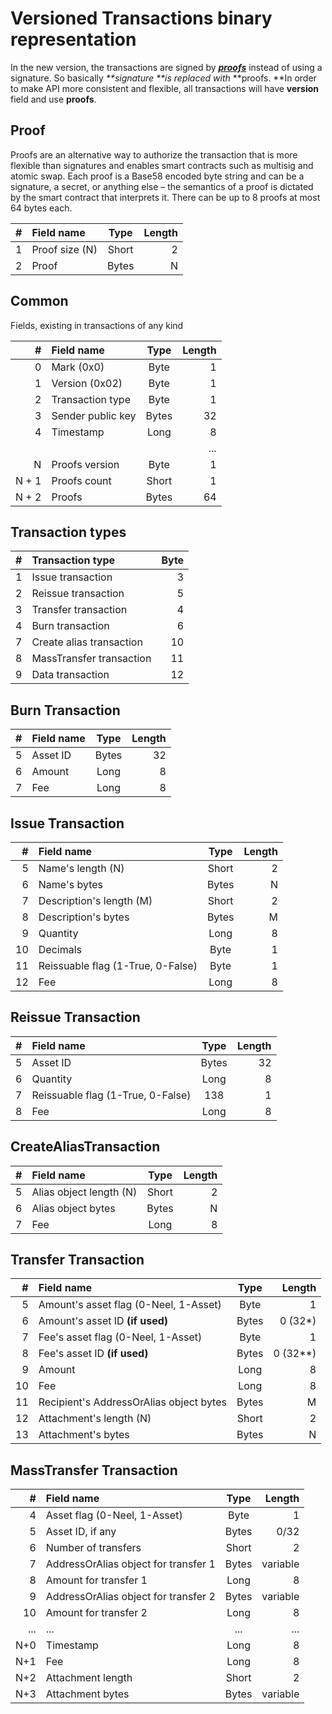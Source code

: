 # Versioned Transactions binary representation

In the new version, the transactions are signed by [_**proofs**_](https://github.com/neelplatform/Neel/blob/master/src/main/scala/com/neelplatform/transaction/Proofs.scala) instead of using a signature. So basically _**signature **is_ _replaced with_ **proofs. **In order to make API more consistent and flexible, all transactions will have **version** field and use **proofs**.

## Proof

Proofs are an alternative way to authorize the transaction that is more flexible than signatures and enables smart contracts such as multisig and atomic swap. Each proof is a Base58 encoded byte string and can be a signature, a secret, or anything else – the semantics of a proof is dictated by the smart contract that interprets it. There can be up to 8 proofs at most 64 bytes each.

| \# | Field name | Type | Length |
| ---: | :--- | :---: | ---: |
| 1 | Proof size \(N\) | Short | 2 |
| 2 | Proof | Bytes | N |

## Common

Fields, existing in transactions of any kind

| \# | Field name | Type | Length |
| ---: | :--- | :---: | ---: |
| 0 | Mark \(0x0\) | Byte | 1 |
| 1 | Version \(0x02\) | Byte | 1 |
| 2 | Transaction type | Byte | 1 |
| 3 | Sender public key | Bytes | 32 |
| 4 | Timestamp | Long | 8 |
|  |  |  | ... |
| N | Proofs version | Byte | 1 |
| N + 1 | Proofs count | Short | 1 |
| N + 2 | Proofs | Bytes | 64 |

## Transaction types

| \# | Transaction type | Byte |
| ---: | :--- | ---: |
| 1 | Issue transaction | 3 |
| 2 | Reissue transaction | 5 |
| 3 | Transfer transaction | 4 |
| 4 | Burn transaction | 6 |
| 7 | Create alias transaction | 10 |
| 8 | MassTransfer transaction | 11 |
| 9 | Data transaction | 12 |

## Burn Transaction

| \# | Field name | Type | Length |
| ---: | :--- | :---: | ---: |
| 5 | Asset ID | Bytes | 32 |
| 6 | Amount | Long | 8 |
| 7 | Fee | Long | 8 |

## Issue Transaction

| \# | Field name | Type | Length |
| ---: | :--- | :---: | ---: |
| 5 | Name's length \(N\) | Short | 2 |
| 6 | Name's bytes | Bytes | N |
| 7 | Description's length \(M\) | Short | 2 |
| 8 | Description's bytes | Bytes | M |
| 9 | Quantity | Long | 8 |
| 10 | Decimals | Byte | 1 |
| 11 | Reissuable flag \(1-True, 0-False\) | Byte | 1 |
| 12 | Fee | Long | 8 |

## Reissue Transaction

| \# | Field name | Type | Length |
| ---: | :--- | :---: | ---: |
| 5 | Asset ID | Bytes | 32 |
| 6 | Quantity | Long | 8 |
| 7 | Reissuable flag \(1-True, 0-False\) | 138 | 1 |
| 8 | Fee | Long | 8 |

## CreateAliasTransaction

| \# | Field name | Type | Length |
| ---: | :--- | :---: | ---: |
| 5 | Alias object length \(N\) | Short | 2 |
| 6 | Alias object bytes | Bytes | N |
| 7 | Fee | Long | 8 |

## Transfer Transaction

| \# | Field name | Type | Length |
| ---: | :--- | :---: | ---: |
| 5 | Amount's asset flag \(0-Neel, 1-Asset\) | Byte | 1 |
| 6 | Amount's asset ID **\(if used\)** | Bytes | 0 \(32\*\) |
| 7 | Fee's asset flag \(0-Neel, 1-Asset\) | Byte | 1 |
| 8 | Fee's asset ID **\(if used\)** | Bytes | 0 \(32\*\*\) |
| 9 | Amount | Long | 8 |
| 10 | Fee | Long | 8 |
| 11 | Recipient's AddressOrAlias object bytes | Bytes | M |
| 12 | Attachment's length \(N\) | Short | 2 |
| 13 | Attachment's bytes | Bytes | N |

## MassTransfer Transaction

| \# | Field name | Type | Length |
| ---: | :--- | :---: | ---: |
| 4 | Asset flag \(0-Neel, 1-Asset\) | Byte | 1 |
| 5 | Asset ID, if any | Bytes | 0/32 |
| 6 | Number of transfers | Short | 2 |
| 7 | AddressOrAlias object for transfer 1 | Bytes | variable |
| 8 | Amount for transfer 1 | Long | 8 |
| 9 | AddressOrAlias object for transfer 2 | Bytes | variable |
| 10 | Amount for transfer 2 | Long | 8 |
| ... | ... | ... | ... |
| N+0 | Timestamp | Long | 8 |
| N+1 | Fee | Long | 8 |
| N+2 | Attachment length | Short | 2 |
| N+3 | Attachment bytes | Bytes | variable |



